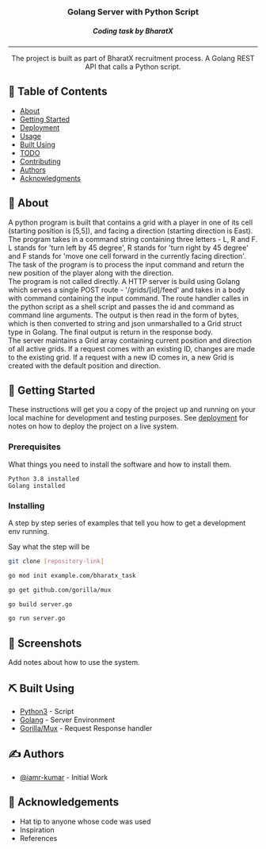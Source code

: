 <h3 align="center">Golang Server with Python Script</h3>
<h5 align="center">Coding task by BharatX</h5>

---

<p align="center"> 
  The project is built as part of BharatX recruitment process. A Golang REST API that calls a Python script.  
</p>

## 📝 Table of Contents

- [About](#about)
- [Getting Started](#getting_started)
- [Deployment](#deployment)
- [Usage](#usage)
- [Built Using](#built_using)
- [TODO](../TODO.md)
- [Contributing](../CONTRIBUTING.md)
- [Authors](#authors)
- [Acknowledgments](#acknowledgement)

## 🧐 About <a name = "about"></a>

<p>
  A python program is built that contains a grid with a player in one of its cell (starting position is [5,5]), and facing a direction (starting direction is East). The program takes in a command string containing three letters - L, R and F. L stands for 'turn left by 45 degree', R stands for 'turn right by 45 degree' and F stands for 'move one cell forward in the currently facing direction'. The task of the program is to process the input command and return the new position of the player along with the direction.
  <br> 
  The program is not called directly. A HTTP server is build using Golang which serves a single POST route - <italic>'/grids/[id]/feed'<italic> and takes in a body with <italic>command</italic> containing the input command. The route handler calles in the python script as a shell script and passes the id and command as command line arguments. The output is then read in the form of bytes, which is then converted to string and json unmarshalled to a Grid struct type in Golang. The final output is return in the response body.
  <br>
  The server maintains a Grid array containing current position and direction of all active grids. If a request comes with an existing ID, changes are made to the existing grid. If a request with a new ID comes in, a new Grid is created with the default position and direction.
</p>

## 🏁 Getting Started <a name = "getting_started"></a>

These instructions will get you a copy of the project up and running on your local machine for development and testing purposes. See [deployment](#deployment) for notes on how to deploy the project on a live system.

### Prerequisites

What things you need to install the software and how to install them.

```
Python 3.8 installed
Golang installed
```

### Installing

A step by step series of examples that tell you how to get a development env running.

Say what the step will be

```bash
git clone [repository-link]

go mod init example.com/bharatx_task

go get github.com/gorilla/mux

go build server.go

go run server.go
```

## 🎈 Screenshots <a name="usage"></a>

Add notes about how to use the system.

## ⛏️ Built Using <a name = "built_using"></a>

- [Python3](https://www.python.org//) - Script
- [Golang](https://go.dev/) - Server Environment
- [Gorilla/Mux](https://pkg.go.dev/github.com/gorilla/mux) - Request Response handler

## ✍️ Authors <a name = "authors"></a>

- [@iamr-kumar](https://github.com/iamr-kumar) - Initial Work

## 🎉 Acknowledgements <a name = "acknowledgement"></a>

- Hat tip to anyone whose code was used
- Inspiration
- References
